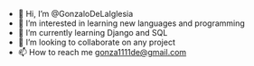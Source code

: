 - 👋 Hi, I’m @GonzaloDeLaIglesia
- 👀 I’m interested in learning new languages and programming
- 🌱 I’m currently learning Django and SQL
- 💞️ I’m looking to collaborate on any project
- 📫 How to reach me gonza1111de@gmail.com

<!---
GonzaloDeLaIglesia/GonzaloDeLaIglesia is a ✨ special ✨ repository because its `README.md` (this file) appears on your GitHub profile.
You can click the Preview link to take a look at your changes.
--->
